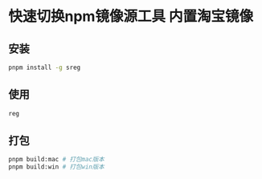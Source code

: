 # 快速切换npm镜像源工具 内置淘宝镜像

## 安装

```bash
pnpm install -g sreg

```

## 使用

```bash
reg
```

## 打包

```bash
pnpm build:mac # 打包mac版本
pnpm build:win # 打包win版本
```
